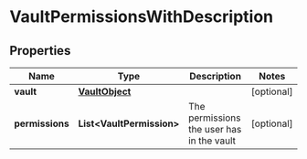 

# VaultPermissionsWithDescription


## Properties

Name | Type | Description | Notes
------------ | ------------- | ------------- | -------------
**vault** | [**VaultObject**](VaultObject.md) |  |  [optional]
**permissions** | **List&lt;VaultPermission&gt;** | The permissions the user has in the vault |  [optional]



